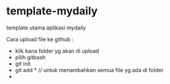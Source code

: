 # template-mydaily
template utama aplikasi mydaily

Cara upload file ke github :
- klik kana folder yg akan di upload
- pilih gitbash
- git init
- git add * // untuk menambahkan semua file yg ada di folder
- 

